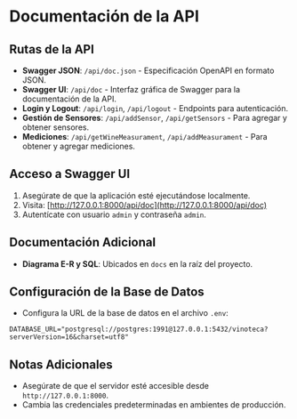 # Documentación de la API

## Rutas de la API

- **Swagger JSON**: `/api/doc.json` - Especificación OpenAPI en formato JSON.
- **Swagger UI**: `/api/doc` - Interfaz gráfica de Swagger para la documentación de la API.
- **Login y Logout**: `/api/login`, `/api/logout` - Endpoints para autenticación.
- **Gestión de Sensores**: `/api/addSensor`, `/api/getSensors` - Para agregar y obtener sensores.
- **Mediciones**: `/api/getWineMeasurament`, `/api/addMeasurament` - Para obtener y agregar mediciones.

## Acceso a Swagger UI

1. Asegúrate de que la aplicación esté ejecutándose localmente.
2. Visita: [http://127.0.0.1:8000/api/doc](http://127.0.0.1:8000/api/doc)
3. Autentícate con usuario `admin` y contraseña `admin`.

## Documentación Adicional

- **Diagrama E-R y SQL**: Ubicados en `docs` en la raíz del proyecto.

## Configuración de la Base de Datos

- Configura la URL de la base de datos en el archivo `.env`:
  
`DATABASE_URL="postgresql://postgres:1991@127.0.0.1:5432/vinoteca?serverVersion=16&charset=utf8"`


## Notas Adicionales

- Asegúrate de que el servidor esté accesible desde `http://127.0.0.1:8000`.
- Cambia las credenciales predeterminadas en ambientes de producción.
